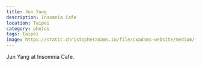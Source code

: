 ```yaml
---
title: Jun Yang
description: Insomnia Cafe
location: Taipei
category: photos
tags: taipei
image: https://static.christopheradams.io/file/cxadams-website/medium/flickr/6046/6376364529_d948f6e196_k.jpg
---
```


Jun Yang at Insomnia Cafe.


